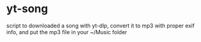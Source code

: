 # yt-song
script to downloaded a song with yt-dlp, convert it to mp3 with proper exif info, and put the mp3 file in your ~/Music folder
